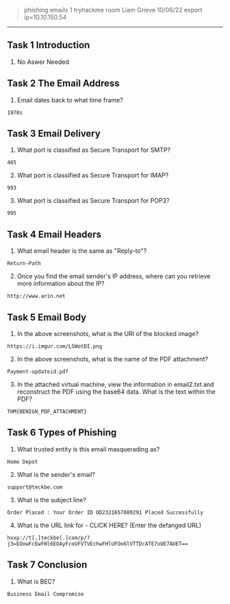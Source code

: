 >phishing emails 1 tryhackme room
>Liam Grieve 10/06/22
export ip=10.10.150.54
-------------------------------------------

## Task 1 Introduction

1. No Aswer Needed

## Task 2 The Email Address

1. Email dates back to what time frame?

```
1970s
```

## Task 3 Email Delivery

1. What port is classified as Secure Transport for SMTP?

```
465
```

2. What port is classified as Secure Transport for IMAP?

```
993
```

3. What port is classified as Secure Transport for POP3?

```
995
```

## Task 4 Email Headers

1. What email header is the same as "Reply-to"?

```
Return-Path
```

2. Once you find the email sender's IP address, where can you retrieve more information about the IP?

```
http://www.arin.net
```

## Task 5 Email Body

1. In the above screenshots, what is the URI of the blocked image?

```
https://i.imgur.com/LSWotDI.png
```

2. In the above screenshots, what is the name of the PDF attachment?

```
Payment-updateid.pdf
```

3. In the attached virtual machine, view the information in email2.txt and reconstruct the PDF using the base64 data. What is the text within the PDF?

```
THM{BENIGN_PDF_ATTACHMENT}
```

## Task 6 Types of Phishing 

1. What trusted entity is this email masquerading as?

```
Home Depot
```

2. What is the sender's email?

```
support@teckbe.com
```
3. What is the subject line? 

```
Order Placed : Your Order ID OD2321657089291 Placed Successfully
```
4. What is the URL link for - CLICK HERE? (Enter the defanged URL)

```
hxxp://t[.]teckbe[.]com/p/?j3=EOowFcEwFHl6EOAyFcoUFVTVEchwFHlUFOo6lVTTDcATE7oUE7AUET==
```

## Task 7 Conclusion 

1. What is BEC?
```
Business Email Compromise
```